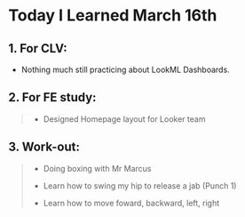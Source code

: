 # Today I Learned March 16th

## 1. For CLV:

- Nothing much still practicing about LookML Dashboards.

## 2. For FE study:

> - Designed Homepage layout for Looker team 

## 3. Work-out:

> - Doing boxing with Mr Marcus
>
> - Learn how to swing my hip to release a jab (Punch 1)
>
> - Learn how to move foward, backward, left, right
